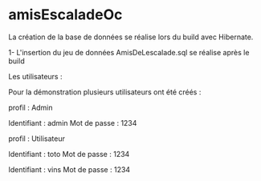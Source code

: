 # amisEscaladeOc

La création de la base de données se réalise lors du build avec Hibernate.

1- L'insertion du jeu de données AmisDeLescalade.sql se réalise après le build

Les utilisateurs :

Pour la démonstration plusieurs utilisateurs ont été créés :

profil : Admin

Identifiant : admin
Mot de passe : 1234

profil : Utilisateur

Identifiant : toto
Mot de passe : 1234

Identifiant : vins
Mot de passe : 1234

